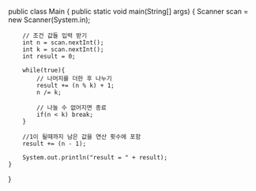 public class Main
{
	public static void main(String[] args) {
	    Scanner scan = new Scanner(System.in);
	    
	    // 조건 값들 입력 받기
	    int n = scan.nextInt();
	    int k = scan.nextInt();
	    int result = 0;
	 
	    while(true){
	        // 나머지를 더한 후 나누기
	        result += (n % k) + 1;
	        n /= k;
	        
	        // 나눌 수 없어지면 종료
	        if(n < k) break;
	    }
	    
	    //1이 될때까지 남은 값을 연산 횟수에 포함
	    result += (n - 1);
	    
	    System.out.println("result = " + result);  
	}
}
